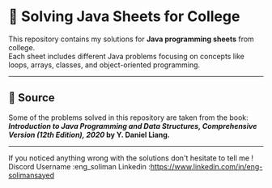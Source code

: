 # 📘 Solving Java Sheets for College

This repository contains my solutions for **Java programming sheets** from college.  
Each sheet includes different Java problems focusing on concepts like loops, arrays, classes, and object-oriented programming.

-------------------------

## 📖 Source
Some of the problems solved in this repository are taken from the book:  
**_Introduction to Java Programming and Data Structures, Comprehensive Version (12th Edition), 2020_ by Y. Daniel Liang.**

-------------------------

If you noticed anything wrong with the solutions don't hesitate to tell me !
Discord Username :eng_soliman
Linkedin :https://www.linkedin.com/in/eng-solimansayed

